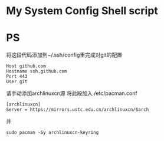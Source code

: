# My System Config Shell script 

# PS

将这段代码添加到~/.ssh/config里完成对git的配置
```
Host github.com
Hostname ssh.github.com
Port 443
User git
```
请手动添加archlinuxcn源
将此段加入 /etc/pacman.conf
```
[archlinuxcn]
Server = https://mirrors.ustc.edu.cn/archlinuxcn/$arch
```
并
```
sudo pacman -Sy archlinuxcn-keyring
```
